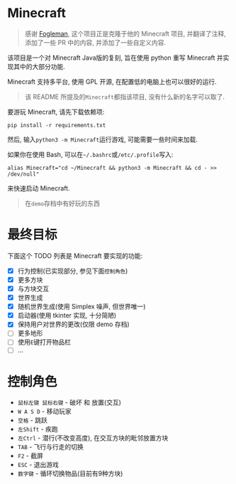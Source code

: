 # Minecraft
> 感谢 [Fogleman](https://github.com/fogleman/Minecraft), 这个项目正是克隆于他的 Minecraft 项目, 并翻译了注释, 
添加了一些 PR 中的内容, 并添加了一些自定义内容.

该项目是一个对 Minecraft Java版的复刻, 旨在使用 python 重写 Minecraft 并实现其中的大部分功能.

Minecraft 支持多平台, 使用 GPL 开源, 在配置低的电脑上也可以很好的运行.
> 该 README 所提及的`Minecraft`都指该项目, 没有什么新的名字可以取了.

要游玩 Minecraft, 请先下载依赖项:
```shell
pip install -r requirements.txt
```

然后, 输入`python3 -m Minecraft`运行游戏, 可能需要一些时间来加载.


如果你在使用 Bash, 可以在`~/.bashrc`或`/etc/.profile`写入:
```shell
alias Minecraft="cd ~/Minecraft && python3 -m Minecraft && cd - >> /dev/null"
```
来快速启动 Minecraft.
> 在`demo`存档中有好玩的东西

# 最终目标
下面这个 TODO 列表是 Minecraft 要实现的功能:

- [x] 行为控制(已实现部分, 参见下面`控制角色`)
- [x] 更多方块
- [x] 与方块交互
- [x] 世界生成
- [x] 随机世界生成(使用 Simplex 噪声, 但世界唯一)
- [x] 启动器(使用 tkinter 实现, 十分简陋)
- [x] 保持用户对世界的更改(仅限 demo 存档)
- [ ] 更多地形
- [ ] 使用`E`键打开物品栏
- [ ] ...

# 控制角色
- `鼠标左键 鼠标右键` - 破坏 和 放置(交互)
- `W A S D` - 移动玩家
- `空格` - 跳跃
- `左Shift` - 疾跑
- `左Ctrl` - 潜行(不改变高度), 在交互方块的毗邻放置方块
- `TAB` - 飞行与行走的切换
- `F2` - 截屏
- `ESC` - 退出游戏
- `数字键` - 循环切换物品(目前有9种方块)

